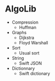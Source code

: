 # AlgoLib

- Compression
  - Huffman
- Graphs
  - Dijkstra
  - Floyd Warshall
- Sort
  - Usual sort
- String
  - Swift JSON
- Dictionnary
  - Swift dictionary
